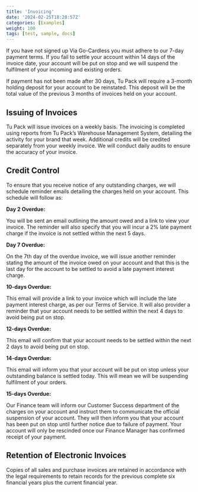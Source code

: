 ```yaml
---
title: 'Invoicing'
date: '2024-02-25T18:28:57Z'
categories: [Examples]
weight: 100
tags: [test, sample, docs]
---
```


If you have not signed up Via Go-Cardless you must adhere to our 7-day payment terms. If you fail to settle
your account within 14 days of the invoice date, your account will be put on stop and we will suspend the
fulfilment of your incoming and existing orders. 

If payment has not been made after 30 days, Tu Pack will require a 3-month holding deposit for your account to be reinstated. This deposit will be the total value of the previous 3 months of invoices held on your account.

## Issuing of Invoices
Tu Pack will issue invoices on a weekly basis. The invoicing is completed using reports from Tu Pack’s
Warehouse Management System, detailing the activity for your brand that week. Additional credits will be
credited separately from your weekly invoice. We will conduct daily audits to ensure the accuracy of your
invoice.

## Credit Control
To ensure that you receive notice of any outstanding charges, we will schedule reminder emails detailing the
charges held on your account. This schedule will follow as:

**Day 2 Overdue:**

You will be sent an email outlining the amount owed and a link to view your invoice. The reminder will also
specify that you will incur a 2% late payment charge if the invoice is not settled within the next 5 days.

**Day 7 Overdue:**

On the 7th day of the overdue invoice, we will issue another reminder stating the amount of the invoice owed
on your account and that this is the last day for the account to be settled to avoid a late payment interest
charge.

**10-days Overdue:**

This email will provide a link to your invoice which will include the late payment interest charge, as per our
Terms of Service. It will also provider a reminder that your account needs to be settled within the next 4 days
to avoid being put on stop.

**12-days Overdue:**

This email will confirm that your account needs to be settled within the next 2 days to avoid being put on stop.

**14-days Overdue:**

This email will inform you that your account will be put on stop unless your outstanding balance is settled
today. This will mean we will be suspending fulfilment of your orders.

**15-days Overdue:**

Our Finance team will inform our Customer Success department of the charges on your account and instruct
them to communicate the official suspension of your account. They will then inform you that your account
has been put on stop until further notice due to failure of payment. Your account will only be rescinded once
our Finance Manager has confirmed receipt of your payment.

## Retention of Electronic Invoices
Copies of all sales and purchase invoices are retained in accordance with the legal requirements to retain
records for the previous complete six financial years plus the current financial year.
